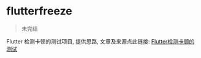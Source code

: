 # flutterfreeze

> 未完结

Flutter 检测卡顿的测试项目, 提供思路, 文章及来源点此链接: [Flutter检测卡顿的测试](https://isaacyan17.github.io/Libs/#/flutter/flutter-freeze-detect-in-product-env)

